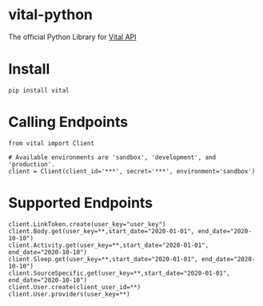 # vital-python

The official Python Library for [Vital API](https://docs.tryvital.io)


# Install
```
pip install vital
```

# Calling Endpoints

```
from vital import Client

# Available environments are 'sandbox', 'development', and 'production'.
client = Client(client_id='***', secret='***', environment='sandbox')
```

# Supported Endpoints

```
client.LinkToken.create(user_key="user_key")
client.Body.get(user_key=**,start_date="2020-01-01", end_date="2020-10-10")
client.Activity.get(user_key=**,start_date="2020-01-01", end_date="2020-10-10")
client.Sleep.get(user_key=**,start_date="2020-01-01", end_date="2020-10-10")
client.SourceSpecific.get(user_key=**,start_date="2020-01-01", end_date="2020-10-10")
client.User.create(client_user_id=**)
client.User.providers(user_key=**)
```
